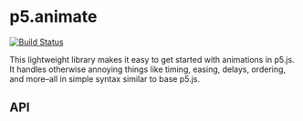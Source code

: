 # p5.animate

[![Build Status](https://travis-ci.org/charliesmart/p5.animate.svg?branch=master)](https://travis-ci.org/charliesmart/p5.animate)

This lightweight library makes it easy to get started with animations in p5.js.
It handles otherwise annoying things like timing, easing, delays, ordering, and more–all
in simple syntax similar to base p5.js.

## API
